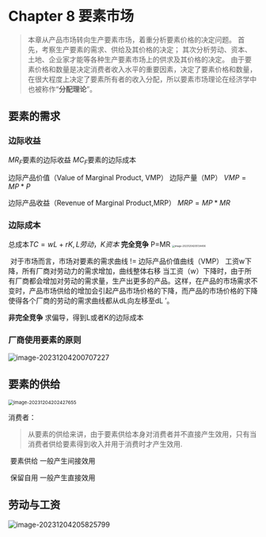 # Chapter 8 要素市场

>  本章从产品市场转向⽣产要素市场，着重分析要素价格的决定问题。
> ⾸先，考察⽣产要素的需求、供给及其价格的决定；
> 其次分析劳动、资本、⼟地、企业家才能等各种⽣产要素市场上的供求及其价格的决定。
> 由于要素价格和数量是决定消费者收⼊⽔平的重要因素，决定了要素价格和数量，在很⼤程度上决定了要素所有者的收⼊分配，所以要素市场理论在经济学中也被称作“**分配理论**”。

## 要素的需求

### 边际收益

$MR_F$要素的边际收益
$MC_F$要素的边际成本

边际产品价值（Value of Marginal Product, VMP）
边际产量（MP）
$VMP=MP*P$

边际产品收益（Revenue of Marginal Product,MRP）
$MRP=MP*MR$

### 边际成本

总成本$TC=wL+rK,L劳动，K资本$
**完全竞争**
	P=MR
<img src="https://zzh-pic-for-self.oss-cn-hangzhou.aliyuncs.com/img/image-20231204205134406.png" alt="image-20231204205134406" style="zoom: 33%;" />

​	对于市场而言，市场对要素的需求曲线 != 边际产品价值曲线（VMP）
​	工资w下降，所有厂商对劳动力的需求增加，曲线整体右移
​	当⼯资（w）下降时，由于所有⼚商都会增加对劳动的需求量，⽣产出更多的产品。这样，在产品的市场需求不变时，产品市场供给的增加会引起产品市场价格的下降，⽽产品的市场价格的下降使得各个⼚商的劳动的需求曲线都从dL向左移⾄dL ′。

**非完全竞争**
	求偏导，得到L或者K的边际成本

### 厂商使用要素的原则

![image-20231204200707227](https://zzh-pic-for-self.oss-cn-hangzhou.aliyuncs.com/img/image-20231204200707227.png)

## 要素的供给

<img src="https://zzh-pic-for-self.oss-cn-hangzhou.aliyuncs.com/img/image-20231204202427655.png" alt="image-20231204202427655" style="zoom:67%;" />

消费者：

> 从要素的供给来讲，由于要素供给本⾝对消费者并不直接产⽣效⽤，只有当消费者供给要素得到收⼊并⽤于消费时才产⽣效⽤.

​	要素供给	一般产生间接效用

​	保留自用	一般产生直接效用

## 劳动与工资

![image-20231204205825799](http://zzh-pic-for-self.oss-cn-hangzhou.aliyuncs.com/img/image-20231204205825799.png)